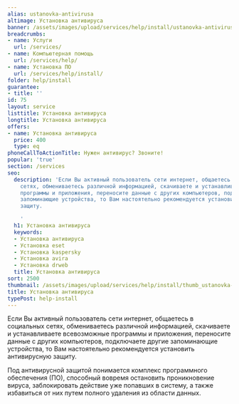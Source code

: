 ```yaml
---
alias: ustanovka-antivirusa
altimage: Установка антивируса
banner: /assets/images/upload/services/help/install/ustanovka-antivirusa.jpg
breadcrumbs:
- name: Услуги
  url: /services/
- name: Компьютерная помощь
  url: /services/help/
- name: Установка ПО
  url: /services/help/install/
folder: help/install
guarantee:
- title: ''
id: 75
layout: service
listtitle: Установка антивируса
longtitle: Установка антивируса
offers:
- name: Установка антивируса
  price: 400
  type: eq
phoneCallToActionTitle: Нужен антивирус? Звоните!
popular: 'true'
section: /services
seo:
  description: 'Если Вы активный пользователь сети интернет, общаетесь в социальных
    сетях, обмениваетесь различной информацией, скачиваете и устанавливаете всевозможные
    программы и приложения, переносите данные с других компьютеров, подключаете другие
    запоминающие устройства, то Вам настоятельно рекомендуется установить антивирусную
    защиту.

    '
  h1: Установка антивируса
  keywords:
  - Установка антивируса
  - Установка eset
  - Установка kaspersky
  - Установка avira
  - Установка drweb
  title: Установка антивируса
sort: 2500
thumbnail: /assets/images/upload/services/help/install/thumb_ustanovka-antivirusa.jpg
title: Установка антивируса
typePost: help-install
---
```

Если Вы активный пользователь сети интернет, общаетесь в социальных сетях, обмениваетесь различной информацией, скачиваете и устанавливаете всевозможные программы и приложения, переносите данные с других компьютеров, подключаете другие запоминающие устройства, то Вам настоятельно рекомендуется установить антивирусную защиту.

Под антивирусной защитой понимается комплекс программного обеспечения (ПО), способный вовремя остановить проникновение вируса, заблокировать действие уже попавших в систему, а также избавиться от них путем полного удаления из области данных.

